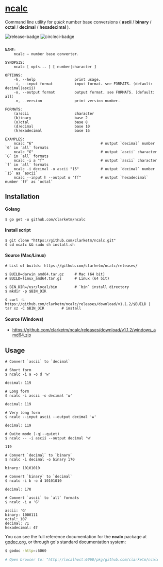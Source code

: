 # [ncalc](https://godoc.org/github.com/clarketm/ncalc)

Command line utility for *quick* number base conversions ( **ascii** / **binary** / **octal** / **decimal** / **hexadecimal** ).

![release-badge](https://img.shields.io/github/release/clarketm/ncalc.svg)
![circleci-badge](https://circleci.com/gh/clarketm/ncalc.svg?style=shield&circle-token=51853e44a4aff2fef83b0b89407ed15288bd641c)

```shell

NAME:
    ncalc – number base converter.

SYNOPSIS:
    ncalc [ opts... ] [ number|character ]

OPTIONS:
    -h, --help                  print usage.
    -i, --input format          input format. see FORMATS. (default: decimal|ascii)
    -o, --output format         output format. see FORMATS. (default: all)
    -v, --version               print version number.

FORMATS:
    (a)scii                     character
    (b)inary                    base 2
    (o)ctal                     base 8
    (d)ecimal                   base 10
    (h)exadecimal               base 16

EXAMPLES:
    ncalc "6"                               # output `decimal` number `6` in `all` formats
    ncalc "G"                               # output `ascii` character `G` in `all` formats
    ncalc -i a "f"                          # output `ascii` character `f` in `all` formats
    ncalc -i decimal -o ascii "15"          # output `decimal` number `15` as `ascii`
    ncalc --input h --output o "ff"         # output `hexadecimal` number `ff` as `octal`

```
## Installation

#### Golang
```shell
$ go get -u github.com/clarketm/ncalc
```

#### Install script
```shell
$ git clone "https://github.com/clarketm/ncalc.git"
$ cd ncalc && sudo sh install.sh
```

#### Source (Mac/Linux)
```shell
# List of builds: https://github.com/clarketm/ncalc/releases/

$ BUILD=darwin_amd64.tar.gz     # Mac (64 bit)
# BUILD=linux_amd64.tar.gz      # Linux (64 bit)

$ BIN_DIR=/usr/local/bin        # `bin` install directory
$ mkdir -p $BIN_DIR

$ curl -L https://github.com/clarketm/ncalc/releases/download/v1.1.2/$BUILD | tar xz -C $BIN_DIR        # install
```

#### Source (Windows)
* https://github.com/clarketm/ncalc/releases/download/v1.1.2/windows_amd64.zip


## Usage

```shell
# Convert `ascii` to `decimal`

# Short form
$ ncalc -i a -o d 'w'

decimal: 119

# Long form
$ ncalc -i ascii -o decimal 'w'

decimal: 119

# Very long form
$ ncalc --input ascii --output decimal 'w'

decimal: 119

# Quite mode (-q|--quiet)
$ ncalc -- -i ascii --output decimal 'w'

119
```

```shell
# Convert `decimal` to `binary`
$ ncalc -i decimal -o binary 170

binary: 10101010
```

```shell
# Convert `binary` to `decimal`
$ ncalc -i b -o d 10101010

decimal: 170
```

```shell
# Convert `ascii` to `all` formats
$ ncalc -i a 'G'

ascii: 'G'
binary: 1000111
octal: 107
decimal: 71
hexadecimal: 47
```

You can see the full reference documentation for the **ncalc** package at [godoc.org](https://godoc.org/github.com/clarketm/ncalc), or through go's standard documentation system:
```bash
$ godoc -http=:6060

# Open browser to: "http://localhost:6060/pkg/github.com/clarketm/ncalc"  to view godoc.
```
